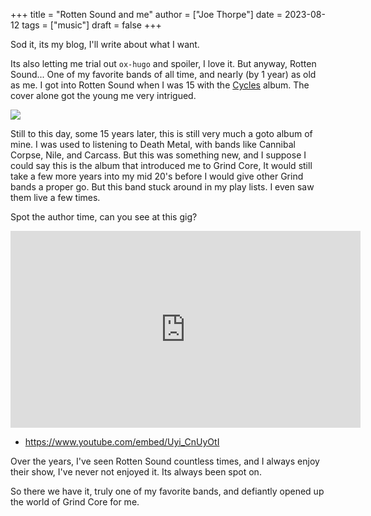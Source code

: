 +++
title = "Rotten Sound and me"
author = ["Joe Thorpe"]
date = 2023-08-12
tags = ["music"]
draft = false
+++

Sod it, its my blog, I'll write about what I want.

Its also letting me trial out `ox-hugo` and spoiler, I love it. But anyway, Rotten Sound... One of my favorite bands of all time, and nearly (by 1 year) as old as me. I got into Rotten Sound when I was 15 with the [Cycles](https://www.metal-archives.com/albums/Rotten_Sound/Cycles/178859) album. The cover alone got the young me very intrigued.

![](/ox-hugo/20230812-205045_screenshot.png)

Still to this day, some 15 years later, this is still very much a goto album of mine. I was used to listening to Death Metal, with bands like Cannibal Corpse, Nile, and Carcass. But this was something new, and I suppose I could say this is the album that introduced me to Grind Core, It would still take a few more years into my mid 20's before I would give other Grind bands a proper go. But this band stuck around in my play lists. I even saw them live a few times.

Spot the author time, can you see at this gig?

<iframe width="560" height="315" src="https://www.youtube.com/embed/Uyi_CnUyOtI" title="YouTube video player" frameborder="0" allow="accelerometer; autoplay; clipboard-write; encrypted-media; gyroscope; picture-in-picture; web-share" allowfullscreen></iframe>

-   <https://www.youtube.com/embed/Uyi_CnUyOtI>

Over the years, I've seen Rotten Sound countless times, and I always enjoy their show, I've never not enjoyed it. Its always been spot on.

So there we have it, truly one of my favorite bands, and defiantly opened up the world of Grind Core for me.
